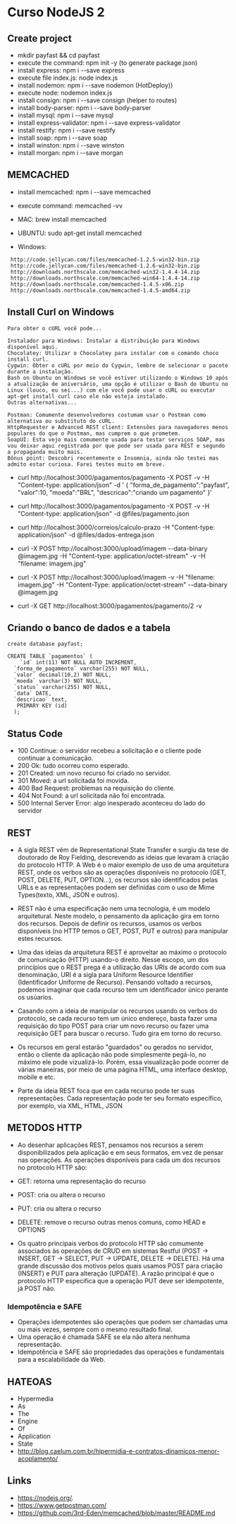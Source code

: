 # Curso NodeJS 2

## Create project
* mkdir payfast && cd payfast
* execute the command: npm init -y (to generate package.json)
* install express: npm i --save express
* execute file index.js: node index.js
* install nodemon: npm i --save nodemon (HotDeploy))
* execute node: nodemon index.js 
* install consign: npm i --save consign (helper to routes)
* install body-parser: npm i --save body-parser
* install mysql: npm i --save mysql
* install express-validator: npm i --save express-validator
* install restify: npm i --save restify
* install soap: npm i --save soap
* install winston: npm i --save winston
* install morgan: npm i --save morgan


## MEMCACHED
* install memcached: npm i --save memcached
* execute command: memcached -vv

 * MAC: brew install memcached
 * UBUNTU: sudo apt-get install memcached
 * Windows:
 ```
  http://code.jellycan.com/files/memcached-1.2.5-win32-bin.zip
  http://code.jellycan.com/files/memcached-1.2.6-win32-bin.zip
  http://downloads.northscale.com/memcached-win32-1.4.4-14.zip
  http://downloads.northscale.com/memcached-win64-1.4.4-14.zip
  http://downloads.northscale.com/memcached-1.4.5-x86.zip
  http://downloads.northscale.com/memcached-1.4.5-amd64.zip
```


## Install Curl on Windows
```
Para obter o cURL você pode...

Instalador para Windows: Instalar a distribuição para Windows disponível aqui.
Chocolatey: Utilizar o Chocolatey para instalar com o comando choco install curl.
Cygwin: Obter o cURL por meio do Cygwin, lembre de selecionar o pacote durante a instalação.
Bash on Ubuntu on Windows se você estiver utilizando o Windows 10 após a atualização de aniversário, uma opção é utilizar o Bash do Ubuntu no Linux (louco, eu sei...) com ele você pode usar o cURL ou executar apt-get install curl caso ele não esteja instalado.
Outras alternativas...

Postman: Comumente desenvolvedores costumam usar o Postman como alternativa ou substituto do cURL.
HttpRequester e Advanced REST client: Extensões para navegadores menos populares do que o Postman, mas cumprem o que prometem.
SoapUI: Esta vejo mais comumente usada para testar serviços SOAP, mas vou deixar aqui registrada por que pode ser usada para REST e segundo a propaganda muito mais.
Bônus point: Descobri recentemente o Insomnia, ainda não testei mas admito estar curiosa. Farei testes muito em breve.
```

* curl http://localhost:3000/pagamentos/pagamento -X POST -v -H "Content-type: application/json" -d '
{
  "forma_de_pagamento":"payfast",
  "valor":10,
  "moeda":"BRL",
  "descricao":"criando um pagamento"
}'

* curl http://localhost:3000/pagamentos/pagamento -X POST -v -H "Content-type: application/json" -d @files/pagamento.json

* curl http://localhost:3000/correios/calculo-prazo -H "Content-type: application/json" -d 
@files/dados-entrega.json

* curl -X POST http://localhost:3000/upload/imagem --data-binary @imagem.jpg -H "Content-type: application/octet-stream" -v -H "filename: imagem.jpg"

* curl -X POST http://localhost:3000/upload/imagem -v 
          -H "filename: imagem.jpg" 
          -H "Content-Type: application/octet-stream" 
          --data-binary @imagem.jpg

* curl -X GET http://localhost:3000/pagamentos/pagamento/2 -v
         

## Criando o banco de dados e a tabela
```
create database payfast;

CREATE TABLE `pagamentos` (
    `id` int(11) NOT NULL AUTO_INCREMENT,
  `forma_de_pagamento` varchar(255) NOT NULL,
  `valor` decimal(10,2) NOT NULL,
  `moeda` varchar(3) NOT NULL,
  `status` varchar(255) NOT NULL,
  `data` DATE,
  `descricao` text,
   PRIMARY KEY (id)
  );
```

## Status Code
* 100 Continue: o servidor recebeu a solicitação e o cliente pode continuar a comunicação.
* 200 Ok: tudo ocorreu como esperado.
* 201 Created: um novo recurso foi criado no servidor.
* 301 Moved: a url solicitada foi movida.
* 400 Bad Request: problemas na requisição do cliente.
* 404 Not Found: a url solicitada não foi encontrada.
* 500 Internal Server Error: algo inesperado aconteceu do lado do servidor

## REST
* A sigla REST vêm de Representational State Transfer e surgiu da tese de doutorado de Roy Fielding, descrevendo as ideias que levaram à criação do protocolo HTTP. A Web é o maior exemplo de uso de uma arquitetura REST, onde os verbos são as operações disponíveis no protocolo (GET, POST, DELETE, PUT, OPTION...), os recursos são identificados pelas URLs e as representações podem ser definidas com o uso de Mime Types(texto, XML, JSON e outros).

* REST não é uma especificação nem uma tecnologia, é um modelo arquitetural. Neste modelo, o pensamento da aplicação gira em torno dos recursos. Depois de definir os recursos, usamos os verbos disponíveis (no HTTP temos o GET, POST, PUT e outros) para manipular estes recursos.

* Uma das ideias da arquitetura REST é aproveitar ao máximo o protocolo de comunicação (HTTP) usando-o direito. Nesse escopo, um dos princípios que o REST prega é a utilização das URIs de acordo com sua denominação, URI é a sigla para Uniform Resource Identifier (Identificador Uniforme de Recurso). Pensando voltado a recursos, podemos imaginar que cada recurso tem um identificador único perante os usúarios.

* Casando com a ideia de manipular os recursos usando os verbos do protocolo, se cada recurso tem um único endereço, basta fazer uma requisição do tipo POST para criar um novo recurso ou fazer uma requisição GET para buscar o recurso. Tudo gira em torno do recurso.

* Os recursos em geral estarão "guardados" ou gerados no servidor, então o cliente da aplicação não pode simplesmente pegá-lo, no máximo ele pode vizualizá-lo. Porém, essa visualização pode ocorrer de várias maneiras, por meio de uma página HTML, uma interface desktop, mobile e etc.

* Parte da ideia REST foca que em cada recurso pode ter suas representações. Cada representação pode ter seu formato específico, por exemplo, via XML, HTML, JSON

## METODOS HTTP
* Ao desenhar aplicações REST, pensamos nos recursos a serem disponibilizados pela aplicação e em seus formatos, em vez de pensar nas operações. As operações disponíveis para cada um dos recursos no protocolo HTTP são:

* GET: retorna uma representação do recurso
* POST: cria ou altera o recurso
* PUT: cria ou altera o recurso
* DELETE: remove o recurso outras menos comuns, como HEAD e OPTIONS
* Os quatro principais verbos do protocolo HTTP são comumente associados às operações de CRUD em sistemas Restful (POST -> INSERT, GET -> SELECT, PUT -> UPDATE, DELETE -> DELETE). Há uma grande discussão dos motivos pelos quais usamos POST para criação (INSERT) e PUT para alteração (UPDATE). A razão principal é que o protocolo HTTP especifica que a operação PUT deve ser idempotente, já POST não.

### Idempotência e SAFE
* Operações idempotentes são operações que podem ser chamadas uma ou mais vezes, sempre com o mesmo resultado final.
* Uma operação é chamada SAFE se ela não altera nenhuma representação.
* Idempotência e SAFE são propriedades das operações e fundamentais para a escalabilidade da Web.

## HATEOAS
* Hypermedia
* As
* The
* Engine
* Of
* Application
* State
* http://blog.caelum.com.br/hipermidia-e-contratos-dinamicos-menor-acoplamento/

## Links
* https://nodejs.org/.
* https://www.getpostman.com/
* https://github.com/3rd-Eden/memcached/blob/master/README.md


